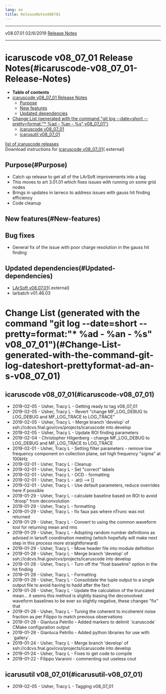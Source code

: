 ```yaml
---
lang: en
title: ReleaseNotes080701
---
```


  ----------- ----------- -- -- ------------------------------------------------------
  v08.07.01   02/6/2019         [Release Notes](ReleaseNotes080701.html)
  ----------- ----------- -- -- ------------------------------------------------------



icaruscode v08\_07\_01 Release Notes(#icaruscode-v08_07_01-Release-Notes)
==========================================================================================

-   **Table of contents**
-   [icaruscode v08\_07\_01 Release
    Notes](#icaruscode-v08_07_01-Release-Notes)
    -   [Purpose](#Purpose)
    -   [New features](#New-features)
    -   [Updated dependencies](#Updated-dependencies)
-   [Change List (generated with the command \"git log \--date=short
    \--pretty=format:\"\* %ad - %an - %s\"
    v08\_07\_01\")](#Change-List-generated-with-the-command-git-log-dateshort-prettyformat-ad-an-s-v08_07_01)
    -   [icaruscode v08\_07\_01](#icaruscode-v08_07_01)
    -   [icarusutil v08\_07\_01](#icarusutil-v08_07_01)

[list of icaruscode
releases](List_of_ICARUS_code_releases.html)\
Download instructions for [icaruscode
v08\_07\_01](http://scisoft.fnal.gov/scisoft/bundles/sbnd/v08_07_01/icaruscode-v08_07_01.html){.external}



Purpose(#Purpose)
----------------------------------

-   Catch up release to get all of the LArSoft improvements into a tag
-   This moves to art 3.01.01 which fixes issues with running on some
    grid nodes
-   Brings in updates in larreco to address issues with gauss hit
    finding efficiency
-   Code cleanup



New features(#New-features)
--------------------------------------------

Bug fixes
---------

-   General fix of the issue with poor charge resolution in the gauss
    hit finding



Updated dependencies(#Updated-dependencies)
------------------------------------------------------------

-   [LArSoft
    v08.07.01](https://cdcvs.fnal.gov/redmine/projects/larsoft/wiki/ReleaseNotes080701){.external}
-   larbatch v01.46.03



Change List (generated with the command \"git log \--date=short \--pretty=format:\"\* %ad - %an - %s\" v08\_07\_01\")(#Change-List-generated-with-the-command-git-log-dateshort-prettyformat-ad-an-s-v08_07_01)
================================================================================================================================================================================================================================



icaruscode v08\_07\_01(#icaruscode-v08_07_01)
--------------------------------------------------------------

-   2019-02-05 - Usher, Tracy L - Getting ready to tag v08\_07\_01
-   2019-02-05 - Usher, Tracy L - Revert \"change MF\_LOG\_DEBUG to
    LOG\_DEBUG and MF\_LOG\_TRACE to LOG\_TRACE\"
-   2019-02-05 - Usher, Tracy L - Merge branch \'develop\' of
    ssh://cdcvs.fnal.gov/cvs/projects/icaruscode into develop
-   2019-02-05 - Usher, Tracy L - Update ROI finding parameters
-   2019-02-04 - Christopher Hilgenberg - change MF\_LOG\_DEBUG to
    LOG\_DEBUG and MF\_LOG\_TRACE to LOG\_TRACE
-   2019-02-01 - Usher, Tracy L - Setting filter parameters - remove low
    frequency component on collection plane, set high frequency
    \"sigma\" at 100kHz
-   2019-02-01 - Usher, Tracy L - Cleanup
-   2019-02-01 - Usher, Tracy L - Set \"correct\" labels
-   2019-02-01 - Usher, Tracy L - OCD - formatting
-   2019-02-01 - Usher, Tracy L - .at() \--\> \[\]
-   2019-02-01 - Usher, Tracy L - Use default parameters, reduce
    overrides here if possible
-   2019-01-29 - Usher, Tracy L - calculate baseline based on ROI to
    avoid \"droop\" from deconvolution
-   2019-01-29 - Usher, Tracy L - formatting
-   2019-01-29 - Usher, Tracy L - fix faux pas where nTrunc was not
    returned
-   2019-01-29 - Usher, Tracy L - Convert to using the common waveform
    tool for returning mean and rms
-   2019-01-29 - Usher, Tracy L - Adopting random number definitions as
    advised in larsoft coordination meeting (which hopefully will make
    next step in this process more straightforward)
-   2019-01-29 - Usher, Tracy L - Move header file into module
    definition
-   2019-01-28 - Usher, Tracy L - Merge branch \'develop\' of
    ssh://cdcvs.fnal.gov/cvs/projects/icaruscode into develop
-   2019-01-28 - Usher, Tracy L - Turn off the \"float baseline\" option
    in the hit finding
-   2019-01-28 - Usher, Tracy L - Formatting
-   2019-01-28 - Usher, Tracy L - Consolidate the tuple output to a
    single output file to avoid having to hadd after the fact
-   2019-01-28 - Usher, Tracy L - Update the calculation of the
    truncated mean\... it seems this method is slightly biasing the
    deconvolved waveform baselines to be ever so slightly negative,
    these changes \"fix\" that
-   2019-01-28 - Usher, Tracy L - Tuning the coherent to incoherent
    noise fraction as per Filippo to match previous observations
-   2019-01-28 - Gianluca Petrillo - Added markers to delimit
    \`icaruscode\` CMake configuration output
-   2019-01-28 - Gianluca Petrillo - Added python libraries for use with
    \`gallery\`.
-   2019-01-24 - Usher, Tracy L - Merge branch \'develop\' of
    ssh://cdcvs.fnal.gov/cvs/projects/icaruscode into develop
-   2019-01-24 - Usher, Tracy L - Fixes to get code to compile
-   2019-01-22 - Filippo Varanini - commenting out useless cout



icarusutil v08\_07\_01(#icarusutil-v08_07_01)
--------------------------------------------------------------

-   2019-02-05 - Usher, Tracy L - Tagging v08\_07\_01
